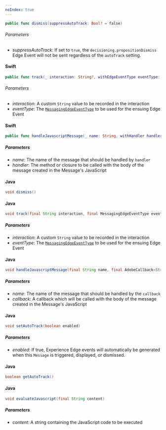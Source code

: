 ```yaml
---
noIndex: true
---
```


<Variant platform="ios" function="dismiss" repeat="3"/>

```swift
public func dismiss(suppressAutoTrack: Bool? = false)
```

###### Parameters

* *suppressAutoTrack*: If set to `true`, the `decisioning.propositionDismiss` Edge Event will not be sent regardless of the `autoTrack` setting.

<Variant platform="ios" function="track" repeat="4"/>

#### Swift

```swift
public func track(_ interaction: String?, withEdgeEventType eventType: MessagingEdgeEventType)
```

###### Parameters

* *interaction*: A custom `String` value to be recorded in the interaction
* *eventType*: The [`MessagingEdgeEventType`](#enum-messagingedgeeventtype) to be used for the ensuing Edge Event

<Variant platform="ios" function="handle-javascript-message" repeat="4"/>

#### Swift

```swift
public func handleJavascriptMessage(_ name: String, withHandler handler: @escaping (Any?) -> Void)
```

##### Parameters

* *name*: The name of the message that should be handled by `handler`
* *handler*: The method or closure to be called with the body of the message created in the Message's JavaScript

<Variant platform="android" function="dismiss" repeat="2"/>

#### Java

```java
void dismiss()
```

<Variant platform="android" function="track" repeat="4"/>

#### Java

```java
void track(final String interaction, final MessagingEdgeEventType eventType)
```

##### Parameters

* *interaction*: A custom `String` value to be recorded in the interaction
* *eventType*: The [`MessagingEdgeEventType`](../messaging-edge-event-type.md) to be used for the ensuing Edge Event

<Variant platform="android" function="handle-javascript-message" repeat="4"/>

#### Java

```java
void handleJavascriptMessage(final String name, final AdobeCallback<String> callback)
```

##### Parameters

* *name*: The name of the message that should be handled by the `callback`
* *callback*: A callback which will be called with the body of the message created in the Message's JavaScript

<Variant platform="android" function="set-auto-track" repeat="4"/>

#### Java

```java
void setAutoTrack(boolean enabled)
```

##### Parameters

* *enabled*: If true, Experience Edge events will automatically be generated when this `Message` is triggered, displayed, or dismissed.

<Variant platform="android" function="get-auto-track" repeat="2"/>

#### Java

```java
boolean getAutoTrack()
```

<Variant platform="android" function="evaluate-javascript" repeat="4"/>

#### Java

```java
void evaluateJavascript(final String content)
```

##### Parameters

* *content*: A string containing the JavaScript code to be executed

